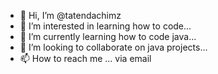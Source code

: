 - 👋 Hi, I’m @tatendachimz
- 👀 I’m interested in learning how to code...
- 🌱 I’m currently learning how to code java...
- 💞️ I’m looking to collaborate on java projects...
- 📫 How to reach me ... via email

<!---
tatendachimz/tatendachimz is a ✨ special ✨ repository because its `README.md` (this file) appears on your GitHub profile.
You can click the Preview link to take a look at your changes.
--->
